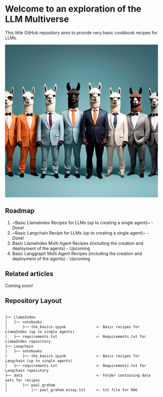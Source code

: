# Welcome to an exploration of the LLM Multiverse
This little GitHub repository aims to provide very basic cookbook recipes for LLMs. 

<p align="center">
    <img src="./images/llama_crew.jpg">
</p>

## Roadmap
1. ~Basic LlamaIndex Recipes for LLMs (up to creating a single agent)~ - Done!
2. ~Basic Langchain Recipe for LLMs (up to creating a single agent)~ - Done!
3. Basic LlamaIndex Multi Agent Recipes (including the creation and deployment of the agents) - Upcoming
4. Basic Langgraph Multi Agent Recipes (including the creation and deployment of the agents) - Upcoming

## Related articles
Coming soon!

## Repository Layout
```
.
├── LlamaIndex                                  
│   ├── notebooks
│       ├── the_basics.ipynb              <- Basic recipes for LlamaIndex (up to single agents)
│   ├── requirements.txt                  <- Requirements.txt for LlamaIndex repository
├── Langchain
│   ├── notebooks
│       ├── the_basics.ipynb              <- Basic recipes for Langchain (up to single agents)
│   ├── requirements.txt                  <- Requirements.txt for Langchain repository
├── data                                  <- Folder containing data sets for recipes
│       ├── paul_graham                   
│           |── paul_graham_essay.txt     <- txt file for RAG
```